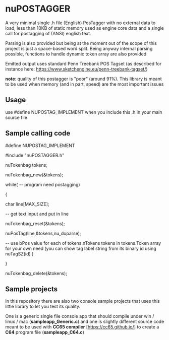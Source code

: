 # nuPOSTAGGER

A very minimal single .h file (English) PosTagger with no external data to load, less than 10KB of static memory used as engine core data and a single call for postagging of (ANSI) english text.

Parsing is also provided but being at the moment out of the scope of this project is just a space-based word split. Being anyway internal parsing possible, functions to handle dynamic token array are also provided

Emitted output uses standard Penn Treebank POS Tagset (as described for instance here: https://www.sketchengine.eu/penn-treebank-tagset/)

**note**: quality of this postagger is "poor" (around 91%). This library is meant to be used when memory (and in part, speed) are the most important issues

## Usage

use #define NUPOSTAG_IMPLEMENT when you include this .h in your main source file

## Sample calling code

#define NUPOSTAG_IMPLEMENT

#include "nuPOSTAGGER.h"

nuTokenbag tokens;

nuTokenbag_new(&tokens);

while( -- program need postagging)

 {
 
  char line[MAX_SIZE];
  
  -- get text input and put in line
  
  nuTokenbag_reset(&tokens);
  
  nuPosTag(line,&tokens,nu_doparse);
  
  -- use bPos value for each of tokens.nTokens tokens in tokens.Token array for your own need
     (you can show tag label string from its binary id using nuTagSZ(id) )
  
 }
 
nuTokenbag_delete(&tokens);

## Sample projects

In this repository there are also two console sample projects that uses this little library to let you test its quality.

One is a generic single file console app that should compile under win / linux / mac (**sampleapp_Generic.c**) and one is slightly different source code meant to be used with **CC65 compiler** [https://cc65.github.io/] to create a **C64** program file (**sampleapp_C64.c**)

